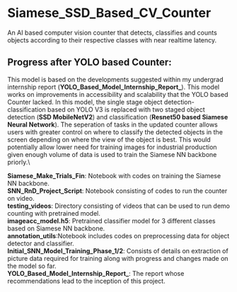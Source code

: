 # Siamese_SSD_Based_CV_Counter

An AI based computer vision counter that detects, classifies and counts objects according to their respective classes with near realtime latency.

## Progress after YOLO based Counter:
This model is based on the developments suggested within my undergrad internship report (**YOLO_Based_Model_Internship_Report_**). This model works on improvements in accessibility and scalability that the YOLO based Counter lacked. In this model, the single stage object detection-classification based on YOLO V3 is replaced with two staged object detection (**SSD MobileNetV2**) and classification (**Resnet50 based Siamese Neural Network**). The seperation of tasks in the updated counter allows users with greater control on where to classify the detected objects in the screen depending on where the view of the object is best. This would potentially allow lower need for training images for industrial production given enough volume of data is used to train the Siamese NN backbone priorly.\

**Siamese_Make_Trials_Fin**: Notebook with codes on training the Siamese NN backbone.\
**SNN_RnD_Project_Script**: Notebook consisting of codes to run the counter on video.\
**testing_videos**: Directory consisting of videos that can be used to run demo counting with pretrained model.\
**imageacc_model.h5**: Pretrained classifier model for 3 different classes based on Siamese NN backbone.\
**annotation_utils**:Notebook includes codes on preprocessing data for object detector and classifier.\
**Initial_SNN_Model_Training_Phase_1/2**: Consists of details on extraction of picture data required for training along with progress and changes made on the model so far.\
**YOLO_Based_Model_Internship_Report_**: The report whose recommendations lead to the inception of this project. 
